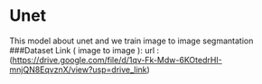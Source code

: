 # Unet
This model about unet and we train image to image segmantation
###Dataset Link ( image to image ):
url : (https://drive.google.com/file/d/1qv-Fk-Mdw-6KOtedrHI-mnjQN8EqvznX/view?usp=drive_link)
